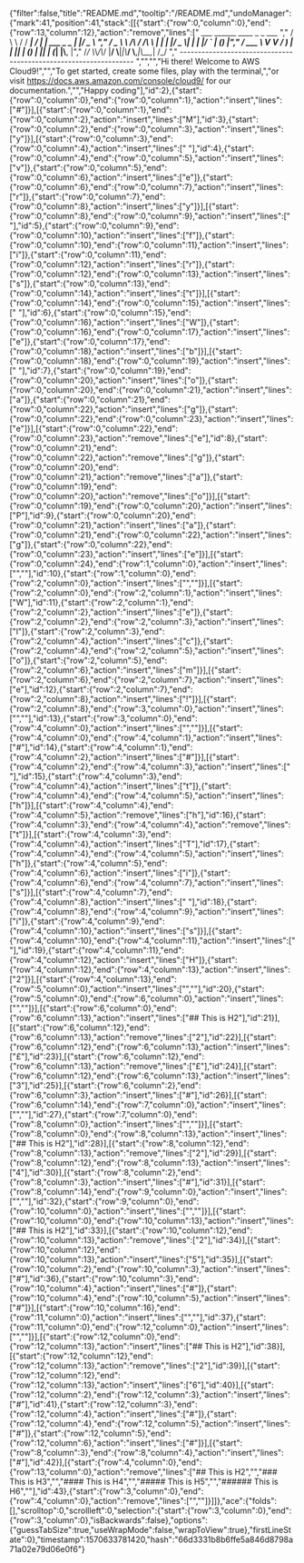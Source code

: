 {"filter":false,"title":"README.md","tooltip":"/README.md","undoManager":{"mark":41,"position":41,"stack":[[{"start":{"row":0,"column":0},"end":{"row":13,"column":12},"action":"remove","lines":["         ___        ______     ____ _                 _  ___  ","        / \\ \\      / / ___|   / ___| | ___  _   _  __| |/ _ \\ ","       / _ \\ \\ /\\ / /\\___ \\  | |   | |/ _ \\| | | |/ _` | (_) |","      / ___ \\ V  V /  ___) | | |___| | (_) | |_| | (_| |\\__, |","     /_/   \\_\\_/\\_/  |____/   \\____|_|\\___/ \\__,_|\\__,_|  /_/ "," ----------------------------------------------------------------- ","","","Hi there! Welcome to AWS Cloud9!","","To get started, create some files, play with the terminal,","or visit https://docs.aws.amazon.com/console/cloud9/ for our documentation.","","Happy coding"],"id":2},{"start":{"row":0,"column":0},"end":{"row":0,"column":1},"action":"insert","lines":["#"]}],[{"start":{"row":0,"column":1},"end":{"row":0,"column":2},"action":"insert","lines":["M"],"id":3},{"start":{"row":0,"column":2},"end":{"row":0,"column":3},"action":"insert","lines":["y"]}],[{"start":{"row":0,"column":3},"end":{"row":0,"column":4},"action":"insert","lines":[" "],"id":4},{"start":{"row":0,"column":4},"end":{"row":0,"column":5},"action":"insert","lines":["v"]},{"start":{"row":0,"column":5},"end":{"row":0,"column":6},"action":"insert","lines":["e"]},{"start":{"row":0,"column":6},"end":{"row":0,"column":7},"action":"insert","lines":["r"]},{"start":{"row":0,"column":7},"end":{"row":0,"column":8},"action":"insert","lines":["y"]}],[{"start":{"row":0,"column":8},"end":{"row":0,"column":9},"action":"insert","lines":[" "],"id":5},{"start":{"row":0,"column":9},"end":{"row":0,"column":10},"action":"insert","lines":["f"]},{"start":{"row":0,"column":10},"end":{"row":0,"column":11},"action":"insert","lines":["i"]},{"start":{"row":0,"column":11},"end":{"row":0,"column":12},"action":"insert","lines":["r"]},{"start":{"row":0,"column":12},"end":{"row":0,"column":13},"action":"insert","lines":["s"]},{"start":{"row":0,"column":13},"end":{"row":0,"column":14},"action":"insert","lines":["t"]}],[{"start":{"row":0,"column":14},"end":{"row":0,"column":15},"action":"insert","lines":[" "],"id":6},{"start":{"row":0,"column":15},"end":{"row":0,"column":16},"action":"insert","lines":["W"]},{"start":{"row":0,"column":16},"end":{"row":0,"column":17},"action":"insert","lines":["e"]},{"start":{"row":0,"column":17},"end":{"row":0,"column":18},"action":"insert","lines":["b"]}],[{"start":{"row":0,"column":18},"end":{"row":0,"column":19},"action":"insert","lines":[" "],"id":7},{"start":{"row":0,"column":19},"end":{"row":0,"column":20},"action":"insert","lines":["o"]},{"start":{"row":0,"column":20},"end":{"row":0,"column":21},"action":"insert","lines":["a"]},{"start":{"row":0,"column":21},"end":{"row":0,"column":22},"action":"insert","lines":["g"]},{"start":{"row":0,"column":22},"end":{"row":0,"column":23},"action":"insert","lines":["e"]}],[{"start":{"row":0,"column":22},"end":{"row":0,"column":23},"action":"remove","lines":["e"],"id":8},{"start":{"row":0,"column":21},"end":{"row":0,"column":22},"action":"remove","lines":["g"]},{"start":{"row":0,"column":20},"end":{"row":0,"column":21},"action":"remove","lines":["a"]},{"start":{"row":0,"column":19},"end":{"row":0,"column":20},"action":"remove","lines":["o"]}],[{"start":{"row":0,"column":19},"end":{"row":0,"column":20},"action":"insert","lines":["P"],"id":9},{"start":{"row":0,"column":20},"end":{"row":0,"column":21},"action":"insert","lines":["a"]},{"start":{"row":0,"column":21},"end":{"row":0,"column":22},"action":"insert","lines":["g"]},{"start":{"row":0,"column":22},"end":{"row":0,"column":23},"action":"insert","lines":["e"]}],[{"start":{"row":0,"column":24},"end":{"row":1,"column":0},"action":"insert","lines":["",""],"id":10},{"start":{"row":1,"column":0},"end":{"row":2,"column":0},"action":"insert","lines":["",""]}],[{"start":{"row":2,"column":0},"end":{"row":2,"column":1},"action":"insert","lines":["W"],"id":11},{"start":{"row":2,"column":1},"end":{"row":2,"column":2},"action":"insert","lines":["e"]},{"start":{"row":2,"column":2},"end":{"row":2,"column":3},"action":"insert","lines":["l"]},{"start":{"row":2,"column":3},"end":{"row":2,"column":4},"action":"insert","lines":["c"]},{"start":{"row":2,"column":4},"end":{"row":2,"column":5},"action":"insert","lines":["o"]},{"start":{"row":2,"column":5},"end":{"row":2,"column":6},"action":"insert","lines":["m"]}],[{"start":{"row":2,"column":6},"end":{"row":2,"column":7},"action":"insert","lines":["e"],"id":12},{"start":{"row":2,"column":7},"end":{"row":2,"column":8},"action":"insert","lines":["!"]}],[{"start":{"row":2,"column":8},"end":{"row":3,"column":0},"action":"insert","lines":["",""],"id":13},{"start":{"row":3,"column":0},"end":{"row":4,"column":0},"action":"insert","lines":["",""]}],[{"start":{"row":4,"column":0},"end":{"row":4,"column":1},"action":"insert","lines":["#"],"id":14},{"start":{"row":4,"column":1},"end":{"row":4,"column":2},"action":"insert","lines":["#"]}],[{"start":{"row":4,"column":2},"end":{"row":4,"column":3},"action":"insert","lines":[" "],"id":15},{"start":{"row":4,"column":3},"end":{"row":4,"column":4},"action":"insert","lines":["t"]},{"start":{"row":4,"column":4},"end":{"row":4,"column":5},"action":"insert","lines":["h"]}],[{"start":{"row":4,"column":4},"end":{"row":4,"column":5},"action":"remove","lines":["h"],"id":16},{"start":{"row":4,"column":3},"end":{"row":4,"column":4},"action":"remove","lines":["t"]}],[{"start":{"row":4,"column":3},"end":{"row":4,"column":4},"action":"insert","lines":["T"],"id":17},{"start":{"row":4,"column":4},"end":{"row":4,"column":5},"action":"insert","lines":["h"]},{"start":{"row":4,"column":5},"end":{"row":4,"column":6},"action":"insert","lines":["i"]},{"start":{"row":4,"column":6},"end":{"row":4,"column":7},"action":"insert","lines":["s"]}],[{"start":{"row":4,"column":7},"end":{"row":4,"column":8},"action":"insert","lines":[" "],"id":18},{"start":{"row":4,"column":8},"end":{"row":4,"column":9},"action":"insert","lines":["i"]},{"start":{"row":4,"column":9},"end":{"row":4,"column":10},"action":"insert","lines":["s"]}],[{"start":{"row":4,"column":10},"end":{"row":4,"column":11},"action":"insert","lines":[" "],"id":19},{"start":{"row":4,"column":11},"end":{"row":4,"column":12},"action":"insert","lines":["H"]},{"start":{"row":4,"column":12},"end":{"row":4,"column":13},"action":"insert","lines":["2"]}],[{"start":{"row":4,"column":13},"end":{"row":5,"column":0},"action":"insert","lines":["",""],"id":20},{"start":{"row":5,"column":0},"end":{"row":6,"column":0},"action":"insert","lines":["",""]}],[{"start":{"row":6,"column":0},"end":{"row":6,"column":13},"action":"insert","lines":["## This is H2"],"id":21}],[{"start":{"row":6,"column":12},"end":{"row":6,"column":13},"action":"remove","lines":["2"],"id":22}],[{"start":{"row":6,"column":12},"end":{"row":6,"column":13},"action":"insert","lines":["£"],"id":23}],[{"start":{"row":6,"column":12},"end":{"row":6,"column":13},"action":"remove","lines":["£"],"id":24}],[{"start":{"row":6,"column":12},"end":{"row":6,"column":13},"action":"insert","lines":["3"],"id":25}],[{"start":{"row":6,"column":2},"end":{"row":6,"column":3},"action":"insert","lines":["#"],"id":26}],[{"start":{"row":6,"column":14},"end":{"row":7,"column":0},"action":"insert","lines":["",""],"id":27},{"start":{"row":7,"column":0},"end":{"row":8,"column":0},"action":"insert","lines":["",""]}],[{"start":{"row":8,"column":0},"end":{"row":8,"column":13},"action":"insert","lines":["## This is H2"],"id":28}],[{"start":{"row":8,"column":12},"end":{"row":8,"column":13},"action":"remove","lines":["2"],"id":29}],[{"start":{"row":8,"column":12},"end":{"row":8,"column":13},"action":"insert","lines":["4"],"id":30}],[{"start":{"row":8,"column":2},"end":{"row":8,"column":3},"action":"insert","lines":["#"],"id":31}],[{"start":{"row":8,"column":14},"end":{"row":9,"column":0},"action":"insert","lines":["",""],"id":32},{"start":{"row":9,"column":0},"end":{"row":10,"column":0},"action":"insert","lines":["",""]}],[{"start":{"row":10,"column":0},"end":{"row":10,"column":13},"action":"insert","lines":["## This is H2"],"id":33}],[{"start":{"row":10,"column":12},"end":{"row":10,"column":13},"action":"remove","lines":["2"],"id":34}],[{"start":{"row":10,"column":12},"end":{"row":10,"column":13},"action":"insert","lines":["5"],"id":35}],[{"start":{"row":10,"column":2},"end":{"row":10,"column":3},"action":"insert","lines":["#"],"id":36},{"start":{"row":10,"column":3},"end":{"row":10,"column":4},"action":"insert","lines":["#"]},{"start":{"row":10,"column":4},"end":{"row":10,"column":5},"action":"insert","lines":["#"]}],[{"start":{"row":10,"column":16},"end":{"row":11,"column":0},"action":"insert","lines":["",""],"id":37},{"start":{"row":11,"column":0},"end":{"row":12,"column":0},"action":"insert","lines":["",""]}],[{"start":{"row":12,"column":0},"end":{"row":12,"column":13},"action":"insert","lines":["## This is H2"],"id":38}],[{"start":{"row":12,"column":12},"end":{"row":12,"column":13},"action":"remove","lines":["2"],"id":39}],[{"start":{"row":12,"column":12},"end":{"row":12,"column":13},"action":"insert","lines":["6"],"id":40}],[{"start":{"row":12,"column":2},"end":{"row":12,"column":3},"action":"insert","lines":["#"],"id":41},{"start":{"row":12,"column":3},"end":{"row":12,"column":4},"action":"insert","lines":["#"]},{"start":{"row":12,"column":4},"end":{"row":12,"column":5},"action":"insert","lines":["#"]},{"start":{"row":12,"column":5},"end":{"row":12,"column":6},"action":"insert","lines":["#"]}],[{"start":{"row":8,"column":3},"end":{"row":8,"column":4},"action":"insert","lines":["#"],"id":42}],[{"start":{"row":4,"column":0},"end":{"row":13,"column":0},"action":"remove","lines":["## This is H2","","### This is H3","","#### This is H4","","##### This is H5","","###### This is H6",""],"id":43},{"start":{"row":3,"column":0},"end":{"row":4,"column":0},"action":"remove","lines":["",""]}]]},"ace":{"folds":[],"scrolltop":0,"scrollleft":0,"selection":{"start":{"row":3,"column":0},"end":{"row":3,"column":0},"isBackwards":false},"options":{"guessTabSize":true,"useWrapMode":false,"wrapToView":true},"firstLineState":0},"timestamp":1570633781420,"hash":"66d3331b8b6ffe5a846d8798a71a02e79d06e0f6"}